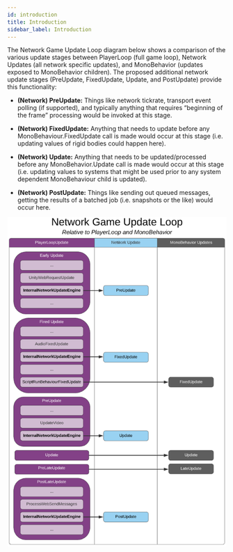 ```yaml
---
id: introduction
title: Introduction
sidebar_label: Introduction
---
```


The Network Game Update Loop diagram below shows a comparison of the various update stages between PlayerLoop (full game loop), Network Updates (all network specific updates), and MonoBehavior (updates exposed to MonoBehavior children). The proposed additional network update stages (PreUpdate, FixedUpdate, Update, and PostUpdate) provide this functionality:

- **(Network) PreUpdate:** Things like network tickrate, transport event polling (if supported), and typically anything that requires “beginning of the frame” processing would be invoked at this stage.

- **(Network) FixedUpdate:** Anything that needs to update before any MonoBehaviour.FixedUpdate call is made would occur at this stage (i.e. updating values of rigid bodies could happen here).

- **(Network) Update:** Anything that needs to be updated/processed before any MonoBehavior.Update call is made would occur at this stage (i.e. updating values to systems that might be used prior to any system dependent MonoBehaviour child is updated).

- **(Network) PostUpdate:** Things like sending out queued messages, getting the results of a batched job (i.e. snapshots or the like) would occur here.

![Network Game Update Loop diagram](../../../../static/img/NetworkUpdateLoopStages.png)
